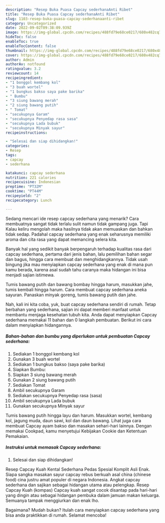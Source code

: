 ```yaml
---
description: "Resep Buka Puasa Capcay sederhanaAnti Ribet"
title: "Resep Buka Puasa Capcay sederhanaAnti Ribet"
slug: 1103-resep-buka-puasa-capcay-sederhanaanti-ribet
category: Uncategorized
date: 2022-09-02T09:38:09.939Z
image: https://img-global.cpcdn.com/recipes/488fd79e68ce0217/680x482cq70/capcay-sederhana-foto-resep-utama.jpg
hideToc: false
enableToc: true
enableTocContent: false
thumbnail: https://img-global.cpcdn.com/recipes/488fd79e68ce0217/680x482cq70/capcay-sederhana-foto-resep-utama.jpg
cover: https://img-global.cpcdn.com/recipes/488fd79e68ce0217/680x482cq70/capcay-sederhana-foto-resep-utama.jpg
author: Admin
authorAv: notfound
ratingvalue: 3.2
reviewcount: 14
recipeingredient:
- "1 bonggol kembang kol"
- "3 buah wortel"
- "1 bungkus bakso saya pake barika"
- " Bumbu"
- "3 siung bawang merah"
- "2 siung bawang putih"
- " Tomat"
- "secukupnya Garam"
- "secukupnya Penyedap rasa sasa"
- "secukupnya Lada bubuk"
- "secukupnya Minyak sayur"
recipeinstructions:

- "Selesai dan siap dihidangkan!"
categories:
- Resep
tags:
- capcay
- sederhana

katakunci: capcay sederhana 
nutrition: 221 calories
recipecuisine: Indonesian
preptime: "PT32M"
cooktime: "PT44M"
recipeyield: "2"
recipecategory: Lunch

---
```



Sedang mencari ide resep capcay sederhana yang menarik? Cara membuatnya sangat tidak terlalu sulit namun tidak gampang juga. Tapi Kalau keliru mengolah maka hasilnya tidak akan memuaskan dan bahkan tidak sedap. Padahal capcay sederhana yang enak seharusnya memiliki aroma dan cita rasa yang dapat memancing selera kita.


Banyak hal yang sedikit banyak berpengaruh terhadap kualitas rasa dari capcay sederhana, pertama dari jenis bahan, lalu pemilihan bahan segar dan bagus, hingga cara membuat dan menghidangkannya. Tidak usah bingung jika mau menyiapkan capcay sederhana yang enak di mana pun kamu berada, karena asal sudah tahu caranya maka hidangan ini bisa menjadi sajian istimewa.

Tumis bawang putih dan bawang bombay hingga harum, masukkan jahe, tumis kembali hingga harum. Cara membuat capcay sederhana aneka sayuran. Panaskan minyak goreng, tumis bawang putih dan jahe.


Nah, kali ini kita coba, yuk, buat capcay sederhana sendiri di rumah. Tetap berbahan yang sederhana, sajian ini dapat memberi manfaat untuk membantu menjaga kesehatan tubuh kita. Anda dapat menyiapkan Capcay sederhana memakai 11 bahan dan 0 langkah pembuatan. Berikut ini cara dalam menyiapkan hidangannya.

<!--inarticleads1-->

##### Bahan-bahan dan bumbu yang diperlukan untuk pembuatan Capcay sederhana:

1. Sediakan 1 bonggol kembang kol
1. Gunakan 3 buah wortel
1. Sediakan 1 bungkus bakso (saya pake barika)
1. Siapkan  Bumbu:
1. Siapkan 3 siung bawang merah
1. Gunakan 2 siung bawang putih
1. Sediakan  Tomat
1. Ambil secukupnya Garam
1. Sediakan secukupnya Penyedap rasa (sasa)
1. Ambil secukupnya Lada bubuk
1. Gunakan secukupnya Minyak sayur


Tumis bawang putih hingga layu dan harum. Masukkan wortel, kembang kol, jagung muda, daun sawi, kol dan daun bawang. Lihat juga cara membuat Capcay ayam bakso dan masakan sehari-hari lainnya. Dengan memakai Cookpad, kamu menyetujui Kebijakan Cookie dan Ketentuan Pemakaian. 

<!--inarticleads2-->

##### Instruksi untuk memasak Capcay sederhana:


1. Selesai dan siap dihidangkan!

Resep Capcay Kuah Kental Sederhana Pedas Spesial Komplit Asli Enak. Siapa sangka masakan sayur capcay rebus berkuah asal china (chinese food) cina justru amat populer di negara Indonesia. Angkat capcay sederhana dan sajikan sebagai hidangan utama atau pelengkap. Resep Capcay Kuah (kompas) Capcay kuah sangat cocok disantap pada hari-hari yang dingin atau sebagai hidangan pembuka dalam jamuan makan keluarga. Semuanya tampak menggiurkan dan enak lho. 

Bagaimana? Mudah bukan? Itulah cara menyiapkan capcay sederhana yang bisa anda praktikkan di rumah. Selamat mencoba!
